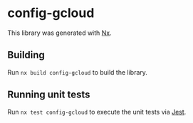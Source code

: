 # config-gcloud

This library was generated with [Nx](https://nx.dev).

## Building

Run `nx build config-gcloud` to build the library.

## Running unit tests

Run `nx test config-gcloud` to execute the unit tests via [Jest](https://jestjs.io).
